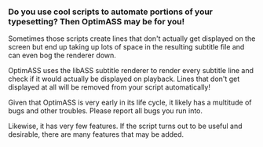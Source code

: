 ### Do you use cool scripts to automate portions of your typesetting? Then OptimASS may be for you!

Sometimes those scripts create lines that don't actually get displayed
on the screen but end up taking up lots of space in the resulting
subtitle file and can even bog the renderer down.

OptimASS uses the libASS subtitle renderer to render every subtitle line
and check if it would actually be displayed on playback. Lines that
don't get displayed at all will be removed from your script
automatically!

Given that OptimASS is very early in its life cycle, it likely has a
multitude of bugs and other troubles. Please report all bugs you run
into.

Likewise, it has very few features. If the script turns out to be useful
and desirable, there are many features that may be added.
